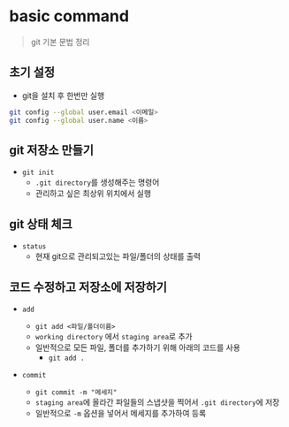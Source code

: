 # basic command
> git 기본 문법 정리

## 초기 설정
- git을 설치 후 한번만 실행
```bash
git config --global user.email <이메일>
git config --global user.name <이름>
```

## git 저장소 만들기

- `git init`
    - `.git directory`를 생성해주는 명령어
    - 관리하고 싶은 최상위 위치에서 실행

## git 상태 체크

- `status`
    - 현재 git으로 관리되고있는 파일/폴더의 상태를 출력

## 코드 수정하고 저장소에 저장하기

- `add`
     - `git add <파일/폴더이름>`
     - `working directory` 에서 `staging area`로 추가
     - 일반적으로 모든 파일, 폴더를 추가하기 위해 아래의 코드를 사용
        - `git add .`

- `commit`
    - `git commit -m "메세지"`
    - `staging area`에 올라간 파일들의 스냅샷을 찍어서 `.git directory`에 저장
    - 일반적으로 `-m` 옵션을 넣어서 메세지를 추가하여 등록

    